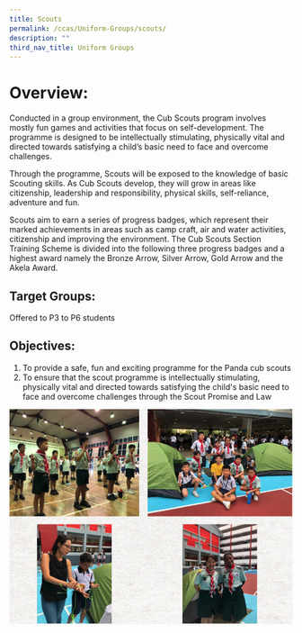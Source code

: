 ```yaml
---
title: Scouts
permalink: /ccas/Uniform-Groups/scouts/
description: ""
third_nav_title: Uniform Groups
---
```

# Overview:

Conducted in a group environment, the Cub Scouts program involves mostly fun games and activities that focus on self-development. The programme is designed to be intellectually stimulating, physically vital and directed towards satisfying a child’s basic need to face and overcome challenges.

Through the programme, Scouts will be exposed to the knowledge of basic Scouting skills. As Cub Scouts develop, they will grow in areas like citizenship, leadership and responsibility, physical skills, self-reliance, adventure and fun.

Scouts aim to earn a series of progress badges, which represent their marked achievements in areas such as camp craft, air and water activities, citizenship and improving the environment. The Cub Scouts Section Training Scheme is divided into the following three progress badges and a highest award namely the Bronze Arrow, Silver Arrow, Gold Arrow and the Akela Award.

## Target Groups:

Offered to P3 to P6 students

## Objectives:

1. To provide a safe, fun and exciting programme for the Panda cub scouts
2. To ensure that the scout programme is intellectually stimulating, physically vital and directed towards satisfying the child's basic need to face and overcome challenges through the Scout Promise and Law

![](/images/scouts.png)